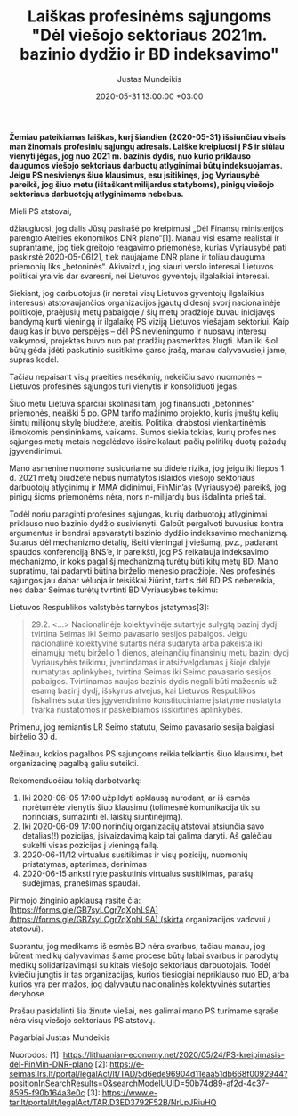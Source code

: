 ﻿---
title:  'Laiškas profesinėms sąjungoms "Dėl viešojo sektoriaus 2021m. bazinio dydžio ir BD indeksavimo"'
date:  2020-05-31 13:00:00 +03:00
author:  Justas Mundeikis
layout:  post
comments:  true
citation:  false
permalink:  2020/05/30/laiskas-ps-del-2021m-bd-indeksavimo/
image:    /assets/2020/05/31/public-sector_popup.jpg
thumbnail:  /assets/2020/05/31/thumb.public-sector_popup.jpg
categories:
 - Profesinės sąjungos
tags:
 - Bazinis dydis
 - Viešasis sektorius
---
**Žemiau pateikiamas laiškas, kurį šiandien (2020-05-31) išsiunčiau visais man žinomais profesinių sąjungų adresais. Laiške kreipiuosi į PS ir siūlau vienyti jėgas, jog nuo 2021 m. bazinis dydis, nuo kurio priklauso daugumos viešojo sektoriaus darbuotų atlyginimai būtų indeksuojamas. Jeigu PS nesivienys šiuo klausimus, esu įsitikinęs, jog Vyriausybė pareikš, jog šiuo metu (ištaškant milijardus statyboms), pinigų viešojo sektoriaus darbuotojų atlyginimams nebebus.**<!--more-->


Mieli PS atstovai,

džiaugiuosi, jog dalis Jūsų pasirašė po kreipimusi „Dėl Finansų ministerijos parengto Ateities ekonomikos DNR plano“[1]. Manau visi esame realistai ir suprantame, jog tiek greitojo reagavimo priemonėse, kurias Vyriausybė pati paskirstė 2020-05-06[2], tiek naujajame DNR plane ir toliau dauguma priemonių liks „betoninės“. Akivaizdu, jog siauri verslo interesai Lietuvos politikai yra  vis dar svaresni, nei Lietuvos gyventojų ilgalaikiai interesai.

Siekiant, jog darbuotojus (ir neretai visų Lietuvos gyventojų ilgalaikius interesus) atstovaujančios organizacijos įgautų didesnį svorį nacionalinėje politikoje, praėjusių metų pabaigoje / šių metų pradžioje  buvau inicijavęs bandymą kurti vieningą ir ilgalaikę PS viziją Lietuvos viešajam sektoriui. Kaip daug kas ir buvo perspėjęs – dėl PS nevieningumo ir nuosavų interesų vaikymosi, projektas buvo nuo pat pradžių pasmerktas žlugti. Man iki šiol būtų gėda įdėti paskutinio susitikimo garso įrašą, manau dalyvavusieji jame, supras kodėl.

Tačiau nepaisant visų praeities nesėkmių, nekeičiu savo nuomonės – Lietuvos profesinės sąjungos turi vienytis ir konsoliduoti jėgas.

Šiuo metu Lietuva sparčiai skolinasi tam, jog finansuoti „betonines“ priemonės, neaiški 5 pp. GPM tarifo mažinimo projekto, kuris įmuštų kelių šimtų milijonų skylę biudžete, ateitis. Politikai drabstosi vienkartinėmis  išmokomis pensininkams, vaikams. Sumos siekia tokias, kurių profesinės sąjungos metų metais negalėdavo išsireikalauti pačių politikų duotų pažadų įgyvendinimui.

Mano asmenine nuomone susiduriame su didele rizika, jog jeigu iki liepos 1 d. 2021 metų biudžete nebus numatytos išlaidos viešojo sektoriaus darbuotojų atlyginimų ir MMA didinimui, FinMin’as (Vyriausybė) pareikš, jog pinigų šioms priemonėms nėra, nors n-milijardų bus išdalinta prieš tai.

Todėl noriu paraginti profesines sąjungas, kurių darbuotojų atlyginimai priklauso nuo bazinio dydžio susivienyti. Galbūt pergalvoti buvusius kontra argumentus ir bendrai apsvarstyti bazinio dydžio indeksavimo mechanizmą. Sutarus dėl mechanizmo detalių, išeiti vieningai į viešumą, pvz., padarant spaudos konferenciją BNS’e, ir pareikšti, jog PS reikalauja indeksavimo mechanizmo, ir koks pagal šį mechanizmą turėtų būti kitų metų BD. Mano supratimu, tai padaryti būtina birželio mėnesio pradžioje. Nes profesinės sąjungos jau dabar vėluoja ir teisiškai žiūrint, tartis dėl BD PS nebereikia, nes dabar Seimas turėtų tvirtinti BD Vyriausybės teikimu:

Lietuvos Respublikos valstybės tarnybos įstatymas[3]:
>29.2. <...> Nacionalinėje kolektyvinėje sutartyje sulygtą bazinį dydį tvirtina Seimas iki Seimo pavasario sesijos pabaigos. Jeigu nacionalinė kolektyvinė sutartis nėra sudaryta arba pakeista iki einamųjų metų birželio 1 dienos, ateinančių finansinių metų bazinį dydį Vyriausybės teikimu, įvertindamas ir atsižvelgdamas į šioje dalyje numatytas aplinkybes, tvirtina Seimas iki Seimo pavasario sesijos pabaigos. Tvirtinamas naujas bazinis dydis negali būti mažesnis už esamą bazinį dydį, išskyrus atvejus, kai Lietuvos Respublikos fiskalinės sutarties įgyvendinimo konstituciniame įstatyme nustatyta tvarka nustatomos ir paskelbiamos išskirtinės aplinkybės.

Primenu, jog remiantis LR Seimo statutu, Seimo pavasario sesija baigiasi birželio 30 d.

Nežinau, kokios pagalbos PS sąjungoms reikia telkiantis šiuo klausimu, bet organizacinę pagalbą galiu suteikti.

Rekomenduočiau tokią darbotvarkę:

1. Iki 2020-06-05 17:00 užpildyti apklausą nurodant, ar iš esmės norėtumėte vienytis šiuo klausimu (tolimesnė komunikacija tik su norinčiais, sumažinti el. laiškų siuntinėjimą).
2. Iki 2020-06-09 17:00 norinčių organizacijų atstovai atsiunčia savo detalias(!) pozicijas, įsivaizdavimą kaip tai galima daryti. Aš galėčiau sukelti visas pozicijas į vieningą failą.
3. 2020-06-11/12 virtualus susitikimas ir visų pozicijų, nuomonių pristatymas, aptarimas, derinimas
4. 2020-06-15 anksti ryte paskutinis virtualus susitikimas, parašų sudėjimas, pranešimas spaudai.

Pirmojo žinginio apklausą rasite čia:  [https://forms.gle/GB7syLCgr7qXphL9A](https://forms.gle/GB7syLCgr7qXphL9A) (skirta organizacijos vadovui / atstovui).

Suprantu, jog medikams iš esmės BD nėra svarbus, tačiau manau, jog būtent medikų dalyvavimas šiame procese būtų labai svarbus ir parodytų medikų solidarizavimąsi su kitais viešojo sektoriaus darbuotojais. Todėl kviečiu jungtis ir tas organizacijas, kurios tiesiogiai nepriklauso nuo BD, arba kurios yra per mažos, jog dalyvautu nacionalinės kolektyvinės sutarties derybose.

Prašau pasidalinti šia žinute viešai, nes galimai mano PS turimame sąraše nėra visų viešojo sektoriaus PS atstovų.

Pagarbiai
Justas Mundeikis

Nuorodos:
[1]: https://lithuanian-economy.net/2020/05/24/PS-kreipimasis-del-FinMin-DNR-plano
[2]: https://e-seimas.lrs.lt/portal/legalAct/lt/TAD/5d6ede96904d11eaa51db668f0092944?positionInSearchResults=0&searchModelUUID=50b74d89-af2d-4c37-8595-f90b164a3e0c
[3]: https://www.e-tar.lt/portal/lt/legalAct/TAR.D3ED3792F52B/NrLpJRiuHQ
